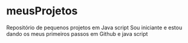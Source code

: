 # meusProjetos
Repositório de pequenos projetos em Java script
Sou iniciante e estou dando os meus primeiros passos em Github e java script
